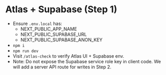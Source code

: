 # Atlas + Supabase (Step 1)
- Ensure `.env.local` has:
  - NEXT_PUBLIC_APP_NAME
  - NEXT_PUBLIC_SUPABASE_URL
  - NEXT_PUBLIC_SUPABASE_ANON_KEY
- `npm i`
- `npm run dev`
- Visit `/atlas-check` to verify Atlas UI + Supabase env.
- Note: Do not expose the Supabase service role key in client code. We will add a server API route for writes in Step 2.
